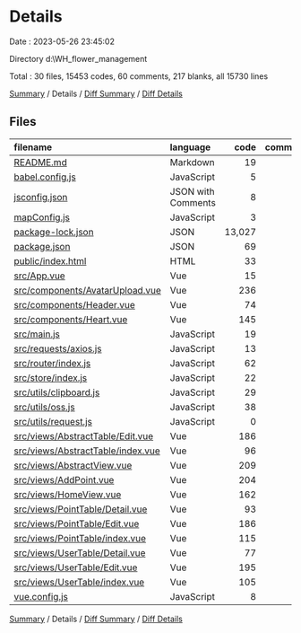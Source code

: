 # Details

Date : 2023-05-26 23:45:02

Directory d:\\WH_flower_management

Total : 30 files,  15453 codes, 60 comments, 217 blanks, all 15730 lines

[Summary](results.md) / Details / [Diff Summary](diff.md) / [Diff Details](diff-details.md)

## Files
| filename | language | code | comment | blank | total |
| :--- | :--- | ---: | ---: | ---: | ---: |
| [README.md](/README.md) | Markdown | 19 | 0 | 6 | 25 |
| [babel.config.js](/babel.config.js) | JavaScript | 5 | 0 | 1 | 6 |
| [jsconfig.json](/jsconfig.json) | JSON with Comments | 8 | 12 | 0 | 20 |
| [mapConfig.js](/mapConfig.js) | JavaScript | 3 | 0 | 1 | 4 |
| [package-lock.json](/package-lock.json) | JSON | 13,027 | 0 | 1 | 13,028 |
| [package.json](/package.json) | JSON | 69 | 0 | 1 | 70 |
| [public/index.html](/public/index.html) | HTML | 33 | 1 | 6 | 40 |
| [src/App.vue](/src/App.vue) | Vue | 15 | 0 | 4 | 19 |
| [src/components/AvatarUpload.vue](/src/components/AvatarUpload.vue) | Vue | 236 | 8 | 9 | 253 |
| [src/components/Header.vue](/src/components/Header.vue) | Vue | 74 | 0 | 8 | 82 |
| [src/components/Heart.vue](/src/components/Heart.vue) | Vue | 145 | 17 | 14 | 176 |
| [src/main.js](/src/main.js) | JavaScript | 19 | 0 | 6 | 25 |
| [src/requests/axios.js](/src/requests/axios.js) | JavaScript | 13 | 0 | 0 | 13 |
| [src/router/index.js](/src/router/index.js) | JavaScript | 62 | 0 | 4 | 66 |
| [src/store/index.js](/src/store/index.js) | JavaScript | 22 | 0 | 3 | 25 |
| [src/utils/clipboard.js](/src/utils/clipboard.js) | JavaScript | 29 | 0 | 4 | 33 |
| [src/utils/oss.js](/src/utils/oss.js) | JavaScript | 38 | 10 | 1 | 49 |
| [src/utils/request.js](/src/utils/request.js) | JavaScript | 0 | 0 | 1 | 1 |
| [src/views/AbstractTable/Edit.vue](/src/views/AbstractTable/Edit.vue) | Vue | 186 | 0 | 13 | 199 |
| [src/views/AbstractTable/index.vue](/src/views/AbstractTable/index.vue) | Vue | 96 | 1 | 6 | 103 |
| [src/views/AbstractView.vue](/src/views/AbstractView.vue) | Vue | 209 | 3 | 28 | 240 |
| [src/views/AddPoint.vue](/src/views/AddPoint.vue) | Vue | 204 | 6 | 24 | 234 |
| [src/views/HomeView.vue](/src/views/HomeView.vue) | Vue | 162 | 0 | 19 | 181 |
| [src/views/PointTable/Detail.vue](/src/views/PointTable/Detail.vue) | Vue | 93 | 0 | 7 | 100 |
| [src/views/PointTable/Edit.vue](/src/views/PointTable/Edit.vue) | Vue | 186 | 0 | 13 | 199 |
| [src/views/PointTable/index.vue](/src/views/PointTable/index.vue) | Vue | 115 | 1 | 6 | 122 |
| [src/views/UserTable/Detail.vue](/src/views/UserTable/Detail.vue) | Vue | 77 | 0 | 8 | 85 |
| [src/views/UserTable/Edit.vue](/src/views/UserTable/Edit.vue) | Vue | 195 | 0 | 14 | 209 |
| [src/views/UserTable/index.vue](/src/views/UserTable/index.vue) | Vue | 105 | 1 | 7 | 113 |
| [vue.config.js](/vue.config.js) | JavaScript | 8 | 0 | 2 | 10 |

[Summary](results.md) / Details / [Diff Summary](diff.md) / [Diff Details](diff-details.md)